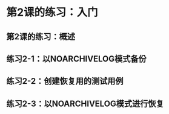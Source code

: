 # 第2课的练习：入门

## 第2课的练习：概述

## 练习2-1：以NOARCHIVELOG模式备份

## 练习2-2：创建恢复用的测试用例

## 练习2-3：以NOARCHIVELOG模式进行恢复